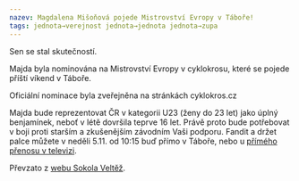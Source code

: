 ```yaml
---
nazev: Magdalena Mišoňová pojede Mistrovství Evropy v Táboře!
tags: jednota→verejnost jednota→jednota jednota→zupa
---
```


Sen se stal skutečností.

Majda byla nominována na Mistrovství Evropy v cyklokrosu, které se pojede příští víkend v Táboře. 

Oficiální nominace byla zveřejněna na stránkách cyklokros.cz

Majda bude reprezentovat ČR v kategorii U23 (ženy do 23 let) jako úplný benjamínek, neboť v létě dovršila teprve 16 let. Právě proto bude potřebovat v boji proti starším a zkušenějším závodním Vaši podporu. Fandit a držet palce můžete v neděli 5.11. od 10:15 buď přímo v Táboře, nebo u [přímého přenosu v televizi](http://www.ceskatelevize.cz/porady/11757448643-me-2017-cesko/217471291071002/).


Převzato z [webu Sokola Veltěž](http://sokolveltez.cz/index.php?section=cyklistika&page=aktuality&id=998).